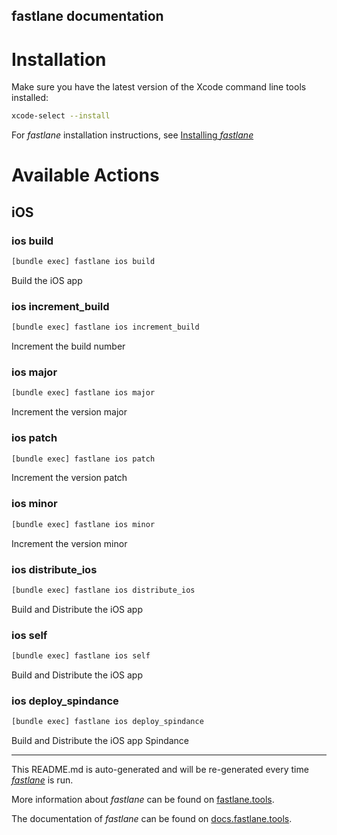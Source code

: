 fastlane documentation
----

# Installation

Make sure you have the latest version of the Xcode command line tools installed:

```sh
xcode-select --install
```

For _fastlane_ installation instructions, see [Installing _fastlane_](https://docs.fastlane.tools/#installing-fastlane)

# Available Actions

## iOS

### ios build

```sh
[bundle exec] fastlane ios build
```

Build the iOS app

### ios increment_build

```sh
[bundle exec] fastlane ios increment_build
```

Increment the build number

### ios major

```sh
[bundle exec] fastlane ios major
```

Increment the version major

### ios patch

```sh
[bundle exec] fastlane ios patch
```

Increment the version patch

### ios minor

```sh
[bundle exec] fastlane ios minor
```

Increment the version minor

### ios distribute_ios

```sh
[bundle exec] fastlane ios distribute_ios
```

Build and Distribute the iOS app

### ios self

```sh
[bundle exec] fastlane ios self
```

Build and Distribute the iOS app

### ios deploy_spindance

```sh
[bundle exec] fastlane ios deploy_spindance
```

Build and Distribute the iOS app Spindance

----

This README.md is auto-generated and will be re-generated every time [_fastlane_](https://fastlane.tools) is run.

More information about _fastlane_ can be found on [fastlane.tools](https://fastlane.tools).

The documentation of _fastlane_ can be found on [docs.fastlane.tools](https://docs.fastlane.tools).
